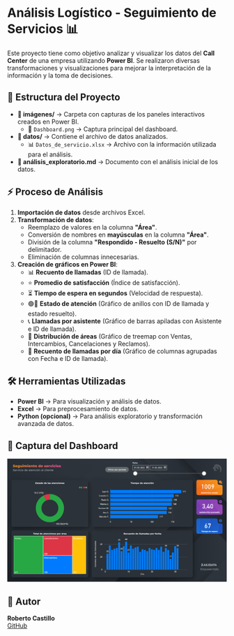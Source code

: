 # Análisis Logístico - Seguimiento de Servicios 📊  

Este proyecto tiene como objetivo analizar y visualizar los datos del **Call Center** de una empresa utilizando **Power BI**. Se realizaron diversas transformaciones y visualizaciones para mejorar la interpretación de la información y la toma de decisiones.  

## 📂 Estructura del Proyecto  

- **📁 imágenes/** → Carpeta con capturas de los paneles interactivos creados en Power BI.  
  - 📸 `Dashboard.png` → Captura principal del dashboard.  
- **📁 datos/** → Contiene el archivo de datos analizados.  
  - 📊 `Datos_de_servicio.xlsx` → Archivo con la información utilizada para el análisis.  
- **📄 análisis_exploratorio.md** → Documento con el análisis inicial de los datos.  

## ⚡ Proceso de Análisis  

1. **Importación de datos** desde archivos Excel.  
2. **Transformación de datos**:  
   - Reemplazo de valores en la columna **"Área"**.  
   - Conversión de nombres en **mayúsculas** en la columna **"Área"**.  
   - División de la columna **"Respondido - Resuelto (S/N)"** por delimitador.  
   - Eliminación de columnas innecesarias.  
3. **Creación de gráficos en Power BI**:  
   - 📊 **Recuento de llamadas** (ID de llamada).  
   - ⭐ **Promedio de satisfacción** (Índice de satisfacción).  
   - ⏳ **Tiempo de espera en segundos** (Velocidad de respuesta).  
   - 🟢🔴 **Estado de atención** (Gráfico de anillos con ID de llamada y estado resuelto).  
   - 📞 **Llamadas por asistente** (Gráfico de barras apiladas con Asistente e ID de llamada).  
   - 📌 **Distribución de áreas** (Gráfico de treemap con Ventas, Intercambios, Cancelaciones y Reclamos).  
   - 📅 **Recuento de llamadas por día** (Gráfico de columnas agrupadas con Fecha e ID de llamada).  

## 🛠 Herramientas Utilizadas  

- **Power BI** → Para visualización y análisis de datos.  
- **Excel** → Para preprocesamiento de datos.  
- **Python (opcional)** → Para análisis exploratorio y transformación avanzada de datos.  

## 📸 Captura del Dashboard  

![Dashboard](imagenes/Dashboard.png)  

## 📌 Autor  

**Roberto Castillo**  
[GitHub](https://github.com/roberteban)  


